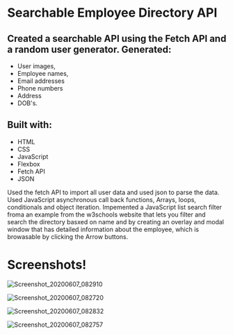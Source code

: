 # Searchable Employee Directory API

## Created a searchable API using the Fetch API and a random user generator. Generated: 
- User images,
- Employee names,
- Email addresses
- Phone numbers
- Address
- DOB's.

## Built with:
- HTML
- CSS
- JavaScript
- Flexbox
- Fetch API
- JSON

Used the fetch API to import all user data and used json to parse the data. Used JavaScript asynchronous call back functions, Arrays, loops, conditionals and object iteration.
Impemented a JavaScript list search filter froma an example from the w3schools website that lets you filter and search the directory basxed on name and by creating an overlay and modal window that has detailed information about the employee, which is browasable by clicking the Arrow buttons. 

# Screenshots!

![Screenshot_20200607_082910](https://user-images.githubusercontent.com/49554888/83970094-69fef280-a899-11ea-93dd-804cd41ff6b2.png)

![Screenshot_20200607_082720](https://user-images.githubusercontent.com/49554888/83970118-90249280-a899-11ea-9f62-3191cc49cad3.png)

![Screenshot_20200607_082832](https://user-images.githubusercontent.com/49554888/83970121-93b81980-a899-11ea-9716-03d022e31068.png)

![Screenshot_20200607_082757](https://user-images.githubusercontent.com/49554888/83970124-961a7380-a899-11ea-82dd-58eef828cc28.png)
